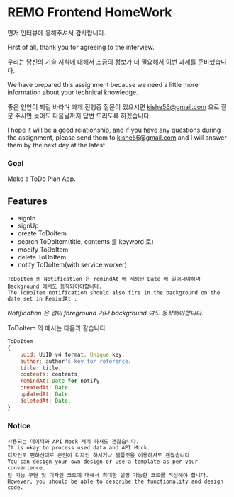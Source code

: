 # REMO Frontend HomeWork
먼저 인터뷰에 응해주셔서 감사합니다.

First of all, thank you for agreeing to the interview.

우리는 당신의 기술 지식에 대해서 조금의 정보가 더 필요해서 이번 과제를 준비했습니다.

We have prepared this assignment because we need a little more information about your technical knowledge.

좋은 인연이 되길 바라며 과제 진행중 질문이 있으시면 <kishe56@gmail.com> 으로 질문 주시면 늦어도 다음날까지 답변 드리도록 하겠습니다.

I hope it will be a good relationship, and if you have any questions during the assignment, please send them to <kishe56@gmail.com> and I will answer them by the next day at the latest.

### Goal

Make a ToDo Plan App.



## Features

- signIn
- signUp
- create ToDoItem
- search  ToDoItem(title, contents 를 keyword 로)
- modify ToDoItem
- delete ToDoItem
- notify ToDoItem(with service worker)

```
ToDoItem 의 Notification 은 remindAt 에 세팅된 Date 에 일어나야하며 Background 에서도 동작되어야합니다.
The ToDoItem notification should also fire in the background on the date set in RemindAt .
```
*Notification 은 앱이 foreground 거나 background 여도 동작해야합니다.*

ToDoItem 의 예시는 다음과 같습니다.

````javascript 
ToDoItem
{
    uuid: UUID v4 format. Unique key,
    author: author's key for reference.
    title: title,
    contents: contents,
    remindAt: Date for notify,
    createdAt: Date,
    updatedAt: Date,
    deletedAt: Date,
}
````

### Notice
```
사용되는 데이터와 API Mock 처리 하셔도 괜찮습니다. 
It is okay to process used data and API Mock.
디자인도 편하신대로 본인이 디자인 하시거나 템플릿을 이용하셔도 괜찮습니다.
You can design your own design or use a template as per your convenience.
단 기능 구현 및 디자인 코드에 대해서 최대한 설명 가능한 코드를 작성해야 합니다.
However, you should be able to describe the functionality and design code.
```


